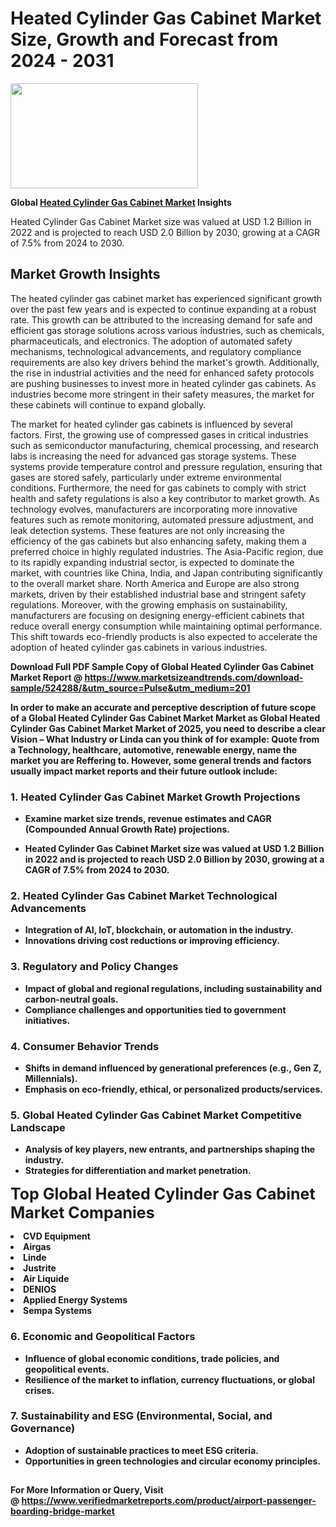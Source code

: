 <H1>Heated Cylinder Gas Cabinet Market Size, Growth and Forecast from 2024 - 2031</H1><img class="aligncenter size-medium wp-image-584254" src="https://thirdeyenews.in/wp-content/uploads/2024/09/Global-Market-Research-300x168.jpeg" alt="" width="300" height="168" /><p><strong>Global&nbsp;<a href="https://www.marketsizeandtrends.com/download-sample/524288/&amp;utm_source=Pulse&amp;utm_medium=201">Heated Cylinder Gas Cabinet Market</a> Insights</strong></p><p>Heated Cylinder Gas Cabinet Market size was valued at USD 1.2 Billion in 2022 and is projected to reach USD 2.0 Billion by 2030, growing at a CAGR of 7.5% from 2024 to 2030.</p><p><h2>Market Growth Insights</h2> <p>The heated cylinder gas cabinet market has experienced significant growth over the past few years and is expected to continue expanding at a robust rate. This growth can be attributed to the increasing demand for safe and efficient gas storage solutions across various industries, such as chemicals, pharmaceuticals, and electronics. The adoption of automated safety mechanisms, technological advancements, and regulatory compliance requirements are also key drivers behind the market's growth. Additionally, the rise in industrial activities and the need for enhanced safety protocols are pushing businesses to invest more in heated cylinder gas cabinets. As industries become more stringent in their safety measures, the market for these cabinets will continue to expand globally.</p> <p><strong></strong></p> <p>The market for heated cylinder gas cabinets is influenced by several factors. First, the growing use of compressed gases in critical industries such as semiconductor manufacturing, chemical processing, and research labs is increasing the need for advanced gas storage systems. These systems provide temperature control and pressure regulation, ensuring that gases are stored safely, particularly under extreme environmental conditions. Furthermore, the need for gas cabinets to comply with strict health and safety regulations is also a key contributor to market growth. As technology evolves, manufacturers are incorporating more innovative features such as remote monitoring, automated pressure adjustment, and leak detection systems. These features are not only increasing the efficiency of the gas cabinets but also enhancing safety, making them a preferred choice in highly regulated industries. The Asia-Pacific region, due to its rapidly expanding industrial sector, is expected to dominate the market, with countries like China, India, and Japan contributing significantly to the overall market share. North America and Europe are also strong markets, driven by their established industrial base and stringent safety regulations. Moreover, with the growing emphasis on sustainability, manufacturers are focusing on designing energy-efficient cabinets that reduce overall energy consumption while maintaining optimal performance. This shift towards eco-friendly products is also expected to accelerate the adoption of heated cylinder gas cabinets in various industries.</p> <p><strong></p><p><span class=""><strong>Download Full PDF Sample Copy of Global Heated Cylinder Gas Cabinet Market Report</strong> @ <a href="https://www.marketsizeandtrends.com/download-sample/524288/&amp;utm_source=Pulse&amp;utm_medium=201" target="_blank">https://www.marketsizeandtrends.com/download-sample/524288/&amp;utm_source=Pulse&amp;utm_medium=201</a></span></p><p>In order to make an accurate and perceptive description of future scope of a Global&nbsp;Heated Cylinder Gas Cabinet Market Market as Global&nbsp;Heated Cylinder Gas Cabinet Market Market of 2025, you need to describe a clear Vision &ndash; What Industry or Linda can you think of for example: Quote from a Technology, healthcare, automotive, renewable energy, name the market you are Reffering to. However, some general trends and factors usually impact market reports and their future outlook include:</p><h3>1.&nbsp;<strong>Heated Cylinder Gas Cabinet Market Growth Projections</strong></h3><ul><li>Examine market size trends, revenue estimates and CAGR (Compounded Annual Growth Rate) projections.</li><li><p>Heated Cylinder Gas Cabinet Market size was valued at USD 1.2 Billion in 2022 and is projected to reach USD 2.0 Billion by 2030, growing at a CAGR of 7.5% from 2024 to 2030.</p></li></ul><h3>2.&nbsp;<strong>Heated Cylinder Gas Cabinet Market Technological Advancements</strong></h3><ul><li>Integration of AI, IoT, blockchain, or automation in the industry.</li><li>Innovations driving cost reductions or improving efficiency.</li></ul><h3>3.&nbsp;<strong>Regulatory and Policy Changes</strong></h3><ul><li>Impact of global and regional regulations, including sustainability and carbon-neutral goals.</li><li>Compliance challenges and opportunities tied to government initiatives.</li></ul><h3>4.&nbsp;<strong>Consumer Behavior Trends</strong></h3><ul><li>Shifts in demand influenced by generational preferences (e.g., Gen Z, Millennials).</li><li>Emphasis on eco-friendly, ethical, or personalized products/services.</li></ul><h3>5.&nbsp;<strong>Global Heated Cylinder Gas Cabinet Market Competitive Landscape</strong></h3><ul><li>Analysis of key players, new entrants, and partnerships shaping the industry.</li><li>Strategies for differentiation and market penetration.</li></ul><p data-pm-slice="1 1 []"><span style="color: inherit; font-family: inherit; font-size: 25px;">Top Global Heated Cylinder Gas Cabinet Market Companies</span></p><div class="" data-test-id=""><p><li>CVD Equipment</li><li> Airgas</li><li> Linde</li><li> Justrite</li><li> Air Liquide</li><li> DENIOS</li><li> Applied Energy Systems</li><li> Sempa Systems</li></p></div><h3>6.&nbsp;<strong>Economic and Geopolitical Factors</strong></h3><ul><li>Influence of global economic conditions, trade policies, and geopolitical events.</li><li>Resilience of the market to inflation, currency fluctuations, or global crises.</li></ul><h3>7.&nbsp;<strong>Sustainability and ESG (Environmental, Social, and Governance)</strong></h3><ul><li>Adoption of sustainable practices to meet ESG criteria.</li><li>Opportunities in green technologies and circular economy principles.</li></ul><h2><strong style="font-size: 14px;">For More Information or Query, Visit @&nbsp;</strong><a style="background-color: #ffffff; font-size: 14px;" href="https://www.marketsizeandtrends.com/report/heated-cylinder-gas-cabinet-market/" target="_blank">https://www.verifiedmarketreports.com/product/airport-passenger-boarding-bridge-market</a></h2>
